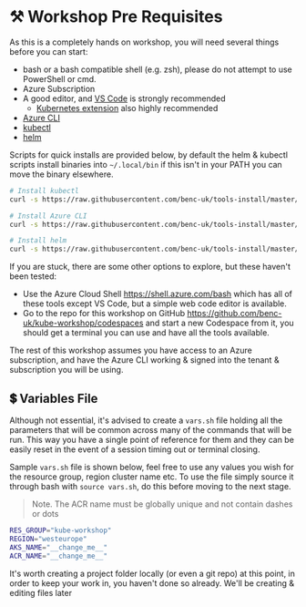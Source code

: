 # ⚒️ Workshop Pre Requisites

As this is a completely hands on workshop, you will need several things before you can start:

- bash or a bash compatible shell (e.g. zsh), please do not attempt to use PowerShell or cmd.
- Azure Subscription
- A good editor, and [VS Code](https://code.visualstudio.com/) is strongly recommended
  - [Kubernetes extension](https://marketplace.visualstudio.com/items?itemName=ms-kubernetes-tools.vscode-kubernetes-tools) also highly recommended
- [Azure CLI](https://aka.ms/azure-cli)
- [kubectl](https://kubernetes.io/docs/tasks/tools/install-kubectl-linux/)
- [helm](https://helm.sh/docs/intro/install/)

Scripts for quick installs are provided below, by default the helm & kubectl scripts install binaries into `~/.local/bin` if this isn't in your PATH you can move the binary elsewhere.

```bash
# Install kubectl
curl -s https://raw.githubusercontent.com/benc-uk/tools-install/master/kubectl.sh | bash

# Install Azure CLI
curl -s https://raw.githubusercontent.com/benc-uk/tools-install/master/azure-cli.sh | bash

# Install helm
curl -s https://raw.githubusercontent.com/benc-uk/tools-install/master/helm.sh | bash
```

If you are stuck, there are some other options to explore, but these haven't been tested:

- Use the Azure Cloud Shell https://shell.azure.com/bash which has all of these tools except VS Code, but a simple web code editor is available.
- Go to the repo for this workshop on GitHub https://github.com/benc-uk/kube-workshop/codespaces and start a new Codespace from it, you should get a terminal you can use and have all the tools available.

The rest of this workshop assumes you have access to an Azure subscription, and have the Azure CLI working & signed into the tenant & subscription you will be using.

## 💲 Variables File

Although not essential, it's advised to create a `vars.sh` file holding all the parameters that will be common across many of the commands that will be run. This way you have a single point of reference for them and they can be easily reset in the event of a session timing out or terminal closing.

Sample `vars.sh` file is shown below, feel free to use any values you wish for the resource group, region cluster name etc. To use the file simply source it through bash with `source vars.sh`, do this before moving to the next stage.

> Note. The ACR name must be globally unique and not contain dashes or dots

```bash
RES_GROUP="kube-workshop"
REGION="westeurope"
AKS_NAME="__change_me__"
ACR_NAME="__change_me__"
```

It's worth creating a project folder locally (or even a git repo) at this point, in order to keep your work in, you haven't done so already. We'll be creating & editing files later
